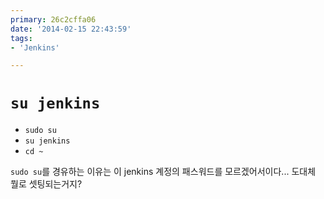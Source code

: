 ```yaml
---
primary: 26c2cffa06
date: '2014-02-15 22:43:59'
tags:
- 'Jenkins'

---
```


`su jenkins`
==========================================

- `sudo su`
- `su jenkins` 
- `cd ~`

`sudo su`를 경유하는 이유는 이 jenkins 계정의 패스워드를 모르겠어서이다... 도대체 뭘로 셋팅되는거지?